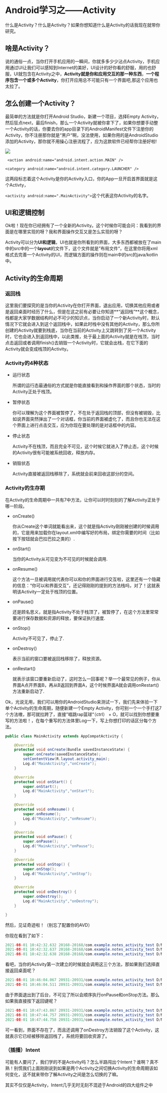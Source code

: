 # Android学习之——Activity

什么是Activity？什么是Activity？如果你想知道什么是Activity的话我现在就带你研究。

## 啥是Activity？

说的通俗一点，当你打开手机应用的一瞬间，你就多多少少沾点Activity，手机应用通过UI让我们可以感知到Internet的美好，UI设计的好你看的舒服，用的也舒服，UI就包含在Activity之中，**Activity就是你和应用交互的那一种东西**，**一个程序包含一个或多个Activity**，你打开应用总不可能只有一个界面吧,那这个应用也太拉了。

## 怎么创建一个Activity？

最简单的方法就是你打开Android Studio，新建一个项目，选择Empty Activity，然后狂点next，最后finish，那么一个Activity就被你拿下了，如果你想要手动整一个Activity的话，你要去你的app目录下的AndroidManifest文件下注册你的Activity，你不注册那你就是“黑户“啊，没法使用，如果你用的是AndroidStudio添加的Activity，那你就不用操心注册流程了，应为这款软件已经帮你注册好啦!

![](C:\Users\Chinaqth\AppData\Roaming\Typora\typora-user-images\image-20210729223518483.png)

` <action android:name="android.intent.action.MAIN" />`

`<category android:name="android.intent.category.LAUNCHER" />`

这两段标志着这个Activity是你的Activity入口，你的App一旦开启首界面就是这个Activty，

`<activity android:name=".MainActivity">`这个代表这你Activity的名字。

## UI和逻辑控制

Ok啦！现在你已经拥有了一个全新的Activity。这个时候你可能会问：我看到的界面是在哪里实现的呀？我和界面操作交互又是怎么实现的呀？

Activity可以分为**UI和逻辑**，UI也就是你所看到的界面，大多东西都被放在了main中的src中的一个**layout**的文件下，这个文件就是”布局文件“，在这里你将用xml格式去完善一个Activity的UI，而逻辑方面的操作则在main中的src的java/kotlin中。

## Activity的生命周期

### 返回栈

这里我们要探究的是当你的Activity在你打开界面，退出应用，切换其他应用或者是返回桌面时经历了什么，但是在这之前有必要让你知道**“返回栈”**这个概念，栈都是大家学数据结构时必不可少的知识点，当你启动了一个新Activity时，默认情况下它就会进入到这个返回栈中，如果此时栈中没有其他的Activity，那么你所创建的Activity就要到栈底，当你在当前的Activity上又跳转到了另一个Activity时，它也会进入到返回栈中，以此类推，处于最上面的Activity就是在栈顶，当时点击返回或者调用finish()去销毁一个Activity时，它就会出栈，在它下面的Activity就会变成栈顶的Activity。

### Activity的4种状态

- 运行状态

  所谓的运行态最通俗的方式就是你能直接看到和操作界面的那个状态，当时的Activity正处于栈顶。

- 暂停状态

  你可以理解为这个界面被暂停了，不在处于返回栈的顶部，但没有被销毁，比如说界面突然弹出了一个对话框，你当前的界面被虚化了，而且你也无法在这个界面上进行点击交互，应为你现在要处理的是对话框中的内容。

- 停止状态

  Activity不在栈顶，而且完全不可见，这个时候它就进入了停止态，这个时候的Activity很有可能被系统回收，释放内存。

- 销毁状态

  Activity直接被返回栈移除了，系统就会前来回收这部分的空间。

### **Activity的生存期**

在Activity的生命周期中一共有7中方法，让你可以时时刻刻的了解Activity正处于哪一阶段。

- onCreate()

  你从Create这个单词就能看出来，这个就是指Activity刚刚被创建的时候调用的，它是用来加载你在layout.xml中编写好的布局，绑定你需要的时间（比如按下按钮就会巴拉巴拉之类的）.

- onStart()

  当你的Activity从可见变为不可见的时候就会调用.

- onResume()

  这个方法一旦被调用就代表你可以和你的界面进行交互啦，这里还有一个隐藏的信息：“你可以和界面交互”，还记得刚刚的提到的方法栈吗，对了！这就表明该Activity一定处于栈顶的位置。

- onPause()

  还是顾名思义，就是指Activity不处于栈顶了，被暂停了，在这个方法里常常要进行保存数据和资源的释放，要保证执行速度.

- onStop()

  Activity不可见了，停止了.

- onDestroy()

  表示当前的窗口要被返回栈移除了，释放资源。

- onRestart()

  就表示该窗口要重新启动了，这时怎么一回事呢？举一个最常见的例子，你从界面A点开界面B，再从B返回到界面A，这个时候界面A就会调用onRestart()方法重新启动了.

Ok，光说无用，我们可以用你的AndroidStudio来测试一下，我们先来体验一下单个Activity的生命周期，随便新建一个Empty Activity，你可别一个一个手打这7个方法嗷，那可就拉跨了，直接”唱跳rap篮球“（ctrl） + O，就可以找到你想要重写的方法啦！，在每个重写的方法体里Log一下，写上你想打印的话区分每个方法。

~~~java
public class MainActivity extends AppCompatActivity {

    @Override
    protected void onCreate(Bundle savedInstanceState) {
        super.onCreate(savedInstanceState);
        setContentView(R.layout.activity_main);
        Log.d("MainActivity","onCreate");
    }

    @Override
    protected void onStart() {
        super.onStart();
        Log.d("MainActivity","onStart");
    }

    @Override
    protected void onResume() {
        super.onResume();
        Log.d("MainActivity","onResume");
    }

    @Override
    protected void onPause() {
        super.onPause();
        Log.d("MainActivity","onPause");
    }

    @Override
    protected void onStop() {
        super.onStop();
        Log.d("MainActivity","onStop");
    }

    @Override
    protected void onDestroy() {
        super.onDestroy();
        Log.d("MainActivity","onDestroy");
    }

}
~~~

然后，见证奇迹啦！（别忘了配置你的AVD）

你现在看到了如下：

```java
2021-08-01 10:42:32.632 20168-20168/com.example.notes_activity_test D/MainActivity: onCreate
2021-08-01 10:42:32.637 20168-20168/com.example.notes_activity_test D/MainActivity: onStart
2021-08-01 10:42:32.638 20168-20168/com.example.notes_activity_test D/MainActivity: onResume
```

看吧，当你的Activity第一次建立的时候就会调用这三个方法，那如果我们选择直接返回桌面呢？

~~~java
2021-08-01 10:46:04.067 20931-20931/com.example.notes_activity_test D/MainActivity: onPause
2021-08-01 10:46:04.511 20931-20931/com.example.notes_activity_test D/MainActivity: onStop
~~~

由于界面退出到了后台，不可见了所以会顺序执行onPause和onStop方法。那么如果我直接按下返回键呢？

~~~java
2021-08-01 10:47:43.867 20931-20931/com.example.notes_activity_test D/MainActivity: onPause
2021-08-01 10:47:44.757 20931-20931/com.example.notes_activity_test D/MainActivity: onStop
2021-08-01 10:47:44.758 20931-20931/com.example.notes_activity_test D/MainActivity: onDestroy
~~~

可一看到，界面不存在了，而且还调用了onDestroy方法销毁了这个Activity，这就表示它已经被移除返回栈了，系统将要回收资源了。

### （插播）Intent

可能有人要问了，我们学的不是Activity吗？怎么半路闯出个Intent？谁啊？真不熟！别慌我们上面刚刚说到如果是两个Activity之间切换Activity的生命周期该如何变化，这不就来带你了解Activity之间是怎么切换的了嘛。

其实不仅仅是Activity，Intent几乎无时无刻不混迹于Android的四大组件之中



